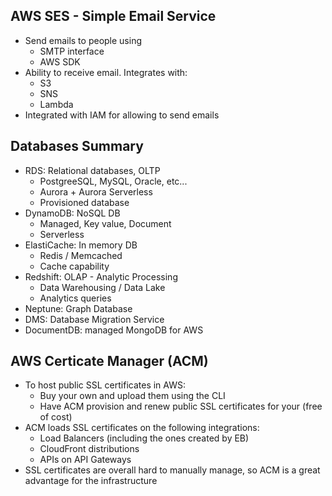 ## AWS SES - Simple Email Service

* Send emails to people using
  * SMTP interface
  * AWS SDK
* Ability to receive email. Integrates with:
  * S3
  * SNS
  * Lambda
* Integrated with IAM for allowing to send emails

## Databases Summary

* RDS: Relational databases, OLTP
  * PostgreeSQL, MySQL, Oracle, etc...
  * Aurora + Aurora Serverless
  * Provisioned database
* DynamoDB: NoSQL DB
  * Managed, Key value, Document
  * Serverless
* ElastiCache: In memory DB
  * Redis / Memcached
  * Cache capability
* Redshift: OLAP - Analytic Processing
  * Data Warehousing / Data Lake
  * Analytics queries
* Neptune: Graph Database
* DMS: Database Migration Service
* DocumentDB: managed MongoDB for AWS

## AWS Certicate Manager (ACM)

* To host public SSL certificates in AWS:
  * Buy your own and upload them using the CLI
  * Have ACM provision and renew public SSL certificates for your (free of cost)
* ACM loads SSL certificates on the following integrations:
  * Load Balancers (including the ones created by EB)
  * CloudFront distributions
  * APIs on API Gateways
* SSL certificates are overall hard to manually manage, so ACM is a great advantage for the infrastructure